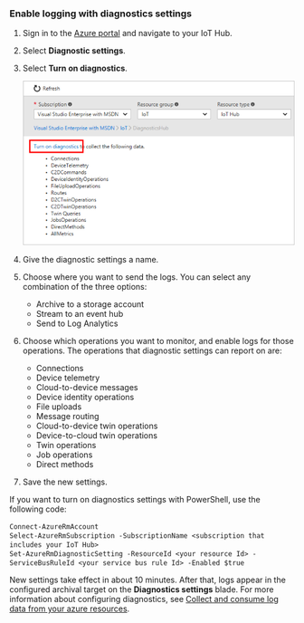 ﻿### Enable logging with diagnostics settings

1. Sign in to the [Azure portal][lnk-portal] and navigate to your IoT Hub.
1. Select **Diagnostic settings**.
1. Select **Turn on diagnostics**.

   ![Turn on diagnostics][1]

1. Give the diagnostic settings a name.
1. Choose where you want to send the logs. You can select any combination of the three options:
   * Archive to a storage account
   * Stream to an event hub
   * Send to Log Analytics
1. Choose which operations you want to monitor, and enable logs for those operations. The operations that diagnostic settings can report on are:
   * Connections
   * Device telemetry
   * Cloud-to-device messages
   * Device identity operations
   * File uploads
   * Message routing
   * Cloud-to-device twin operations
   * Device-to-cloud twin operations
   * Twin operations
   * Job operations
   * Direct methods  
1. Save the new settings. 

If you want to turn on diagnostics settings with PowerShell, use the following code:

```azurepowershell
Connect-AzureRmAccount
Select-AzureRmSubscription -SubscriptionName <subscription that includes your IoT Hub>
Set-AzureRmDiagnosticSetting -ResourceId <your resource Id> -ServiceBusRuleId <your service bus rule Id> -Enabled $true
```

New settings take effect in about 10 minutes. After that, logs appear in the configured archival target on the **Diagnostics settings** blade. For more information about configuring diagnostics, see [Collect and consume log data from your azure resources][lnk-diagnostics-settings].

<!-- Images -->
[1]: ./media/iot-hub-diagnostics-settings/turnondiagnostics.png

<!-- Links -->
[lnk-portal]: https://portal.azure.com
[lnk-diagnostics-settings]: ../articles/monitoring-and-diagnostics/monitoring-overview-of-diagnostic-logs.md
